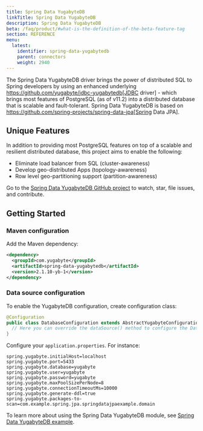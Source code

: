 ```yaml
---
title: Spring Data YugabyteDB
linkTitle: Spring Data YugabyteDB
description: Spring Data YugabyteDB
beta: /faq/product/#what-is-the-definition-of-the-beta-feature-tag
section: REFERENCE
menu:
  latest:
    identifier: spring-data-yugabytedb
    parent: connectors
    weight: 2940
---
```



The Spring Data YugabyteDB driver brings the power of distributed SQL to Spring developers by using an enhanced underlying https://github.com/yugabyte/jdbc-yugabytedb[JDBC driver] - which brings most features of PostgreSQL (as of v11.2) into a distributed database that is scalable and fault-tolerant. Spring Data YugabyteDB is based on https://github.com/spring-projects/spring-data-jpa[Spring Data JPA].

## Unique Features

In addition to providing most PostgreSQL features on top of a scalable and resilient distributed database, this project aims to enable the following:

* Eliminate load balancer from SQL (cluster-awareness)
* Develop geo-distributed Apps (topology-awareness)
* Row level geo-partitioning support (partition-awareness)

Go to the [Spring Data YugabyteDB GitHub project](https://github.com/yugabyte/spring-data-yugabytedb/blob/master/readme.adoc) to watch, star, file issues, and contribute.

## Getting Started

### Maven configuration

Add the Maven dependency:

```xml
<dependency>
  <groupId>com.yugabyte</groupId>
  <artifactId>spring-data-yugabytedb</artifactId>
  <version>2.1.10-yb-1</version>
</dependency>
```

### Data source configuration

To enable the YugabyteDB configuration, create configuration class:

```java
@Configuration
public class DatabaseConfiguration extends AbstractYugabyteConfiguration {
  // Here you can override the dataSource() method to configure the DataSource in code.
}
```

Configure your `application.properties`. For instance:

```
spring.yugabyte.initialHost=localhost
spring.yugabyte.port=5433
spring.yugabyte.database=yugabyte
spring.yugabyte.user=yugabyte
spring.yugabyte.password=yugabyte
spring.yugabyte.maxPoolSizePerNode=8
spring.yugabyte.connectionTimeoutMs=10000
spring.yugabyte.generate-ddl=true
spring.yugabyte.packages-to-scan=com.example.spring.jpa.springdatajpaexample.domain
```

To learn more about using the Spring Data YugabyteDB module, see [Spring Data YugabyteDB example](https://github.com/yugabyte/spring-data-yugabytedb-example).
